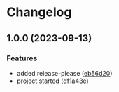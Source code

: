 # Changelog

## 1.0.0 (2023-09-13)


### Features

* added release-please ([eb56d20](https://github.com/jorgenavben/prueba-release-please/commit/eb56d2084cc078cec5a73b2600d3ff3a45d82257))
* project started ([df1a43e](https://github.com/jorgenavben/prueba-release-please/commit/df1a43e14a0f7b74e42ea1118000fbd425fe4f99))
